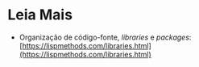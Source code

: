 # Leia Mais

* Organização de código-fonte, *libraries* e *packages*: [https://lispmethods.com/libraries.html](https://lispmethods.com/libraries.html)
